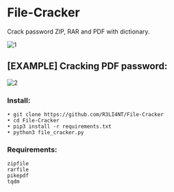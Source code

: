 # File-Cracker
Crack password ZIP, RAR and PDF with dictionary.

![1](https://user-images.githubusercontent.com/75953873/143340382-344c3e4c-cec6-4908-806b-ab9bace1cf81.png)

## [EXAMPLE] Cracking PDF password:
![2](https://user-images.githubusercontent.com/75953873/143340641-df1b606e-c48d-4412-b7d5-5f2ab5e185e5.png)


### Install:

```
• git clone https://github.com/R3LI4NT/File-Cracker
• cd File-Cracker
• pip3 install -r requirements.txt
• python3 file_cracker.py
```

### Requirements:

```
zipfile
rarfile
pikepdf
tqdm
```
